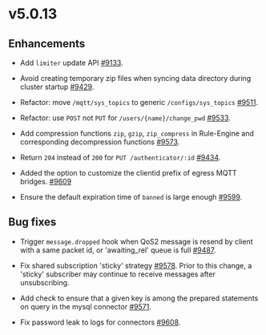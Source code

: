 # v5.0.13

## Enhancements

- Add `limiter` update API [#9133](https://github.com/emqx/emqx/pull/9133).

- Avoid creating temporary zip files when syncing data directory during cluster startup [#9429](https://github.com/emqx/emqx/pull/9429).

- Refactor: move `/mqtt/sys_topics` to generic `/configs/sys_topics` [#9511](https://github.com/emqx/emqx/pull/9511).

- Refactor: use `POST` not `PUT` for `/users/{name}/change_pwd` [#9533](https://github.com/emqx/emqx/pull/9533).

- Add compression functions `zip`, `gzip`, `zip_compress` in Rule-Engine and corresponding decompression functions [#9573](https://github.com/emqx/emqx/pull/9573).

- Return `204` instead of `200` for `PUT /authenticator/:id` [#9434](https://github.com/emqx/emqx/pull/9434/).

- Added the option to customize the clientid prefix of egress MQTT bridges. [#9609](https://github.com/emqx/emqx/pull/9609)

- Ensure the default expiration time of `banned` is large enough [#9599](https://github.com/emqx/emqx/pull/9599/).

## Bug fixes

- Trigger `message.dropped` hook when QoS2 message is resend by client with a same packet id, or 'awaiting_rel' queue is full [#9487](https://github.com/emqx/emqx/pull/9487).

- Fix shared subscription 'sticky' strategy [#9578](https://github.com/emqx/emqx/pull/9578).
  Prior to this change, a 'sticky' subscriber may continue to receive messages after unsubscribing.

- Add check to ensure that a given key is among the prepared statements on query in the mysql connector [#9571](https://github.com/emqx/emqx/pull/9571).

- Fix password leak to logs for connectors [#9608](https://github.com/emqx/emqx/pull/9608).
